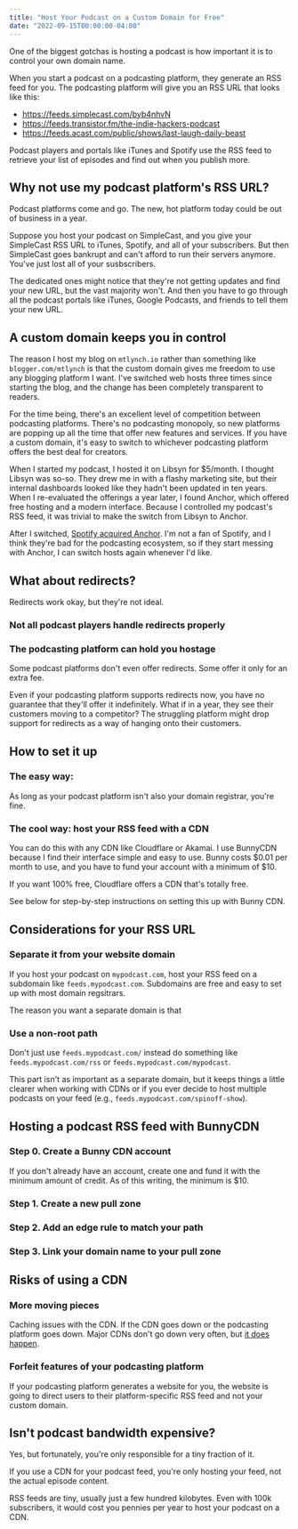 ```yaml
---
title: "Host Your Podcast on a Custom Domain for Free"
date: "2022-09-15T00:00:00-04:00"
---
```


One of the biggest gotchas is hosting a podcast is how important it is to control your own domain name.

When you start a podcast on a podcasting platform, they generate an RSS feed for you. The podcasting platform will give you an RSS URL that looks like this:

* <https://feeds.simplecast.com/byb4nhvN>
* <https://feeds.transistor.fm/the-indie-hackers-podcast>
* <https://feeds.acast.com/public/shows/last-laugh-daily-beast>

Podcast players and portals like iTunes and Spotify use the RSS feed to retrieve your list of episodes and find out when you publish more.

## Why not use my podcast platform's RSS URL?

Podcast platforms come and go. The new, hot platform today could be out of business in a year.

Suppose you host your podcast on SimpleCast, and you give your SimpleCast RSS URL to iTunes, Spotify, and all of your subscribers. But then SimpleCast goes bankrupt and can't afford to run their servers anymore. You've just lost all of your susbscribers.

The dedicated ones might notice that they're not getting updates and find your new URL, but the vast majority won't. And then you have to go through all the podcast portals like iTunes, Google Podcasts, and friends to tell them your new URL.

## A custom domain keeps you in control

The reason I host my blog on `mtlynch.io` rather than something like `blogger.com/mtlynch` is that the custom domain gives me freedom to use any blogging platform I want. I've switched web hosts three times since starting the blog, and the change has been completely transparent to readers.

For the time being, there's an excellent level of competition between podcasting platforms. There's no podcasting monopoly, so new platforms are popping up all the time that offer new features and services. If you have a custom domain, it's easy to switch to whichever podcasting platform offers the best deal for creators.

When I started my podcast, I hosted it on Libsyn for $5/month. I thought Libsyn was so-so. They drew me in with a flashy marketing site, but their internal dashboards looked like they hadn't been updated in ten years. When I re-evaluated the offerings a year later, I found Anchor, which offered free hosting and a modern interface. Because I controlled my podcast's RSS feed, it was trivial to make the switch from Libsyn to Anchor.

After I switched, [Spotify acquired Anchor](https://techcrunch.com/2019/02/06/spotify-doubles-down-on-podcasts/). I'm not a fan of Spotify, and I think they're bad for the podcasting ecosystem, so if they start messing with Anchor, I can switch hosts again whenever I'd like.

## What about redirects?

Redirects work okay, but they're not ideal.

### Not all podcast players handle redirects properly

### The podcasting platform can hold you hostage

Some podcast platforms don't even offer redirects. Some offer it only for an extra fee.

Even if your podcasting platform supports redirects now, you have no guarantee that they'll offer it indefinitely. What if in a year, they see their customers moving to a competitor? The struggling platform might drop support for redirects as a way of hanging onto their customers.

## How to set it up

### The easy way:

As long as your podcast platform isn't also your domain registrar, you're fine.

### The cool way: host your RSS feed with a CDN

You can do this with any CDN like Cloudflare or Akamai. I use BunnyCDN because I find their interface simple and easy to use. Bunny costs $0.01 per month to use, and you have to fund your account with a minimum of $10.

If you want 100% free, Cloudflare offers a CDN that's totally free.

See below for step-by-step instructions on setting this up with Bunny CDN.

## Considerations for your RSS URL

### Separate it from your website domain

If you host your podcast on `mypodcast.com`, host your RSS feed on a subdomain like `feeds.mypodcast.com`. Subdomains are free and easy to set up with most domain regsitrars.

The reason you want a separate domain is that

### Use a non-root path

Don't just use `feeds.mypodcast.com/` instead do something like `feeds.mypodcast.com/rss` or `feeds.mypodcast.com/mypodcast`.

This part isn't as important as a separate domain, but it keeps things a little clearer when working with CDNs or if you ever decide to host multiple podcasts on your feed (e.g., `feeds.mypodcast.com/spinoff-show`).

## Hosting a podcast RSS feed with BunnyCDN



### Step 0. Create a Bunny CDN account

If you don't already have an account, create one and fund it with the minimum amount of credit. As of this writing, the minimum is $10.

### Step 1. Create a new pull zone

### Step 2. Add an edge rule to match your path

### Step 3. Link your domain name to your pull zone

## Risks of using a CDN

### More moving pieces

Caching issues with the CDN. If the CDN goes down or the podcasting platform goes down. Major CDNs don't go down very often, but [it does happen](https://blog.cloudflare.com/cloudflare-outage-on-june-21-2022/).

### Forfeit features of your podcasting platform

If your podcasting platform generates a website for you, the website is going to direct users to their platform-specific RSS feed and not your custom domain.

## Isn't podcast bandwidth expensive?

Yes, but fortunately, you're only responsible for a tiny fraction of it.

If you use a CDN for your podcast feed, you're only hosting your feed, not the actual episode content.

RSS feeds are tiny, usually just a few hundred kilobytes. Even with 100k subscribers, it would cost you pennies per year to host your podcast on a CDN.
